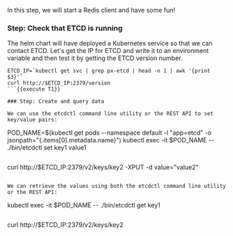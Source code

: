 In this step, we will start a Redis client and have some fun!

### Step: Check that ETCD is running

The helm chart will have deployed a Kubernetes service so that we can contact ETCD. Let's get the IP for ETCD and write it to an environment variable and then test it by getting the ETCD version number.
```
ETCD_IP=`kubectl get svc | grep px-etcd | head -n 1 | awk '{print $3}'`
curl http://$ETCD_IP:2379/version
```{{execute T1}}

### Step: Create and query data

We can use the etcdctl command line utility or the REST API to set key/value pairs:
```
POD_NAME=$(kubectl get pods --namespace default -l "app=etcd" -o jsonpath="{.items[0].metadata.name}")
kubectl exec -it $POD_NAME -- ./bin/etcdctl set key1 value1
```{{execute T1}}
```
curl http://$ETCD_IP:2379/v2/keys/key2 -XPUT -d value="value2"
```{{execute T1}}

We can retrieve the values using both the etcdctl command line utility or the REST API:
```
kubectl exec -it $POD_NAME -- ./bin/etcdctl get key1
```{{execute T1}}
```
curl http://$ETCD_IP:2379/v2/keys/key2
```{{execute T1}}
